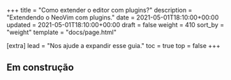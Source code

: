 +++
title = "Como extender o editor com plugins?"
description = "Extendendo o NeoVim com plugins."
date = 2021-05-01T18:10:00+00:00
updated = 2021-05-01T18:10:00+00:00
draft = false
weight = 410
sort_by = "weight"
template = "docs/page.html"

[extra]
lead = "Nos ajude a expandir esse guia."
toc = true
top = false
+++

## Em construção
